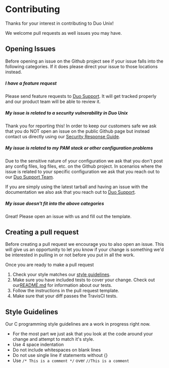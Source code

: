 # Contributing
Thanks for your interest in contributing to Duo Unix!

We welcome pull requests as well issues you may have.

## Opening Issues
Before opening an issue on the Github project see if your issue falls into the following categories. If it does please direct your issue to those locations instead.

##### I have a feature request
Please send feature requests to [Duo Support](https://duo.com/support).  It will get tracked properly and our product team will be able to review it.

##### My issue is related to a security vulnerability in Duo Unix
Thank you for reporting this! In order to keep our customers safe we ask that you do NOT open an issue on the public Github page but instead contact us directly using our [Security Response Guide](https://duo.com/labs/security-response).

##### My issue is related to my PAM stack or other configuration problems
Due to the sensitive nature of your configuration we ask that you don't post any config files, log files, etc. on the Github project. In scenarios where the issue is related to your specific configuration we ask that you reach out to our [Duo Support Team](https://duo.com/support).

If you are simply using the latest tarball and having an issue with the documentation we also ask that you reach out to [Duo Support](https://duo.com/support).

##### My issue doesn't fit into the above categories
Great! Please open an issue with us and fill out the template.

## Creating a pull request
Before creating a pull request we encourage you to also open an issue. This will give us an opportunity to let you know if your change is something we'd be interested in pulling in or not before you put in all the work.


Once you are ready to make a pull request

1. Check your style matches our [style guidelines](#style-guidelines).
2. Make sure you have included tests to cover your change. Check out our[README.md](README.md) for information about our tests.
3. Follow the instructions in the pull request template.
4. Make sure that your diff passes the TravisCI tests.

## Style Guidelines
Our C programming style guidelines are a work in progress right now.

- For the most part we just ask that you look at the code around your change and attempt to match it's style.
- Use 4 space indentation
- Do not include whitespaces on blank lines
- Do not use single line if statements without {}
- Use `/* This is a comment */` over `//This is a comment`
